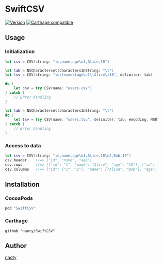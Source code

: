 # SwiftCSV

[![Version](http://img.shields.io/cocoapods/v/SwiftCSV.svg?style=flat)](http://cocoadocs.org/docsets/SwiftCSV) [![Carthage compatible](https://img.shields.io/badge/Carthage-compatible-4BC51D.svg?style=flat)](https://github.com/Carthage/Carthage)

## Usage

### Initialization

```swift
let csv = CSV(string: "id,name,age\n1,Alice,18")
```

```swift
let tab = NSCharacterset(charactersInString: "\t")
let tsv = CSV(string: "id\tname\tage\n1\tAlice\t18", delimiter: tab)
```

```swift
do {
    let csv = try CSV(name: "users.csv")
} catch {
    // Error handling
}
```

```swift
let tab = NSCharacterset(charactersInString: "\t")
do {
    let tsv = try CSV(name: "users.tsv", delimiter: tab, encoding: NSUTF8StringEncoding)
} catch {
    // Error handling
}
```

### Access to data

```swift
let csv = CSV(string: "id,name,age\n1,Alice,18\n2,Bob,19")
csv.header    //=> ["id", "name", "age"]
csv.rows      //=> [["id": "1", "name": "Alice", "age": "18"], ["id": "2", "name": "Bob", "age": "19"]]
csv.columns   //=> ["id": ["1", "2"], "name": ["Alice", "Bob"], "age": ["18", "19"]]
```

## Installation

### CocoaPods

```ruby
pod "SwiftCSV"
```

### Carthage

```
github "naoty/SwiftCSV"
```

## Author

[naoty](https://github.com/naoty)

